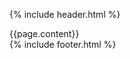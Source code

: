 {% include header.html %}
  <div class="som-wrapper padding">
    <div class="som-inner-content">
      {{page.content}}
    </div>
  </div>
{% include footer.html %}
